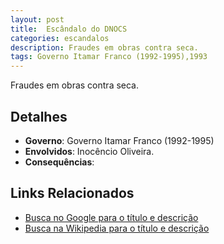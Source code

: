 ```yaml
---
layout: post
title:  Escândalo do DNOCS
categories: escandalos
description: Fraudes em obras contra seca.
tags: Governo Itamar Franco (1992-1995),1993
---
```


Fraudes em obras contra seca.

## Detalhes
- **Governo**: Governo Itamar Franco (1992-1995)
- **Envolvidos**: Inocêncio Oliveira.
- **Consequências**: 

## Links Relacionados
- [Busca no Google para o título e descrição](https://www.google.com/search?q=Esc%C3%A2ndalo%20do%20DNOCS%20Fraudes%20em%20obras%20contra%20seca.%20Governo%20Itamar%20Franco%20%281992-1995%29)
- [Busca na Wikipedia para o título e descrição](https://en.wikipedia.org/w/index.php?search=Esc%C3%A2ndalo%20do%20DNOCS%20Fraudes%20em%20obras%20contra%20seca.%20Governo%20Itamar%20Franco%20%281992-1995%29)
